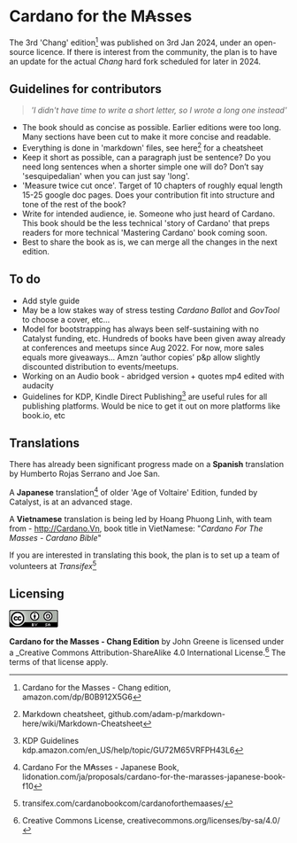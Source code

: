 # Cardano for the M₳sses

The 3rd 'Chang' edition[^1] was published on 3rd Jan 2024, under an open-source licence. If there is interest from  the community, the plan is to have an update for the actual _Chang_ hard fork scheduled for later in 2024.  

## Guidelines for contributors  
>_'I didn't have time to write a short letter, so I wrote a long one instead'_  

- The book should as concise as possible. Earlier editions were too long. Many sections have been cut to make it more concise and readable.
- Everything is done in 'markdown' files, see here[^2] for a cheatsheet
- Keep it short as possible, can a paragraph just be sentence? Do you need long sentences when a shorter simple one will do? Don’t say 'sesquipedalian' when you can just say 'long'.
- 'Measure twice cut once'. Target of 10 chapters of roughly equal length 15-25 google doc pages. Does your contribution fit into structure and tone of the rest of the book? 
- Write for intended audience, ie. Someone who just heard of Cardano. This book should be the less technical 'story of Cardano' that preps readers for more technical 'Mastering Cardano' book coming soon.
- Best to share the book as is, we can merge all the changes in the next edition. 

## To do
- Add style guide 
- May be a low stakes way of stress testing _Cardano Ballot_ and _GovTool_ to choose a cover, etc…
- Model for bootstrapping has always been self-sustaining with no Catalyst funding, etc. Hundreds of books have been given away already at conferences and meetups since Aug 2022. For now, more sales equals more giveaways... Amzn ‘author copies’ p&p allow slightly discounted distribution to events/meetups.
- Working on an Audio book - abridged version + quotes mp4 edited with audacity
- Guidelines for KDP, Kindle Direct Publishing[^3] are useful rules for all publishing platforms. Would be nice to get it out on more platforms like book.io, etc

## Translations 

There has already been significant progress made on a **Spanish** translation by Humberto Rojas Serrano and Joe San.

A **Japanese** translation[^4] of older 'Age of Voltaire' Edition, funded by Catalyst, is at an advanced stage.

A **Vietnamese** translation is being led by Hoang Phuong Linh, with team from - http://Cardano.Vn, book title in VietNamese: "*Cardano For The Masses - Cardano Bible*"

If you are interested in translating this book, the plan is to set up a team of volunteers at _Transifex_[^6] 

## Licensing

![alt text](https://github.com/johnnygreeney/CardanoForTheMasses/blob/main/images/CC.png "Creative Commons")

**Cardano for the Masses - Chang Edition** by John Greene is licensed under a _Creative Commons Attribution-ShareAlike 4.0 International License.[^5] The terms of that license apply.	


[^1]: Cardano for the Masses - Chang edition, amazon.com/dp/B0B912X5G6
[^2]: Markdown cheatsheet, github.com/adam-p/markdown-here/wiki/Markdown-Cheatsheet
[^3]: KDP Guidelines kdp.amazon.com/en_US/help/topic/GU72M65VRFPH43L6
[^4]: Cardano For the M₳sses - Japanese Book, lidonation.com/ja/proposals/cardano-for-the-marasses-japanese-book-f10
[^5]: Creative Commons License, creativecommons.org/licenses/by-sa/4.0/
[^6]: transifex.com/cardanobookcom/cardanoforthemaases/






